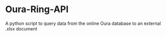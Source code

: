 # Oura-Ring-API
A python script to query data from the online Oura database to an external .xlsx document
